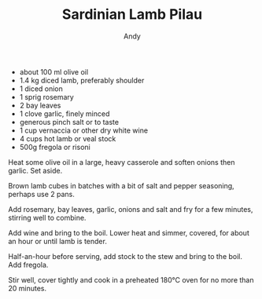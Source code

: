 ﻿---
layout: post
title: Sardinian Lamb Pilau
author: Andy
categories: recipes
tags:
---

- about 100 ml olive oil 
- 1.4 kg diced lamb, preferably shoulder 
- 1 diced onion
- 1 sprig rosemary 
- 2 bay leaves 
- 1 clove garlic, finely minced 
- generous pinch salt or to taste 
- 1 cup vernaccia or other dry white wine 
- 4 cups hot lamb or veal stock 
- 500g fregola or risoni

Heat some olive oil in a large, heavy casserole and soften onions then garlic. Set aside.

Brown lamb cubes in batches with a bit of salt and pepper seasoning, perhaps use 2 pans.

Add rosemary, bay leaves, garlic, onions and salt and fry for a few minutes, stirring well to combine. 

Add wine and bring to the boil. Lower heat and simmer, covered, for about an hour or until lamb is tender. 

Half-an-hour before serving, add stock to the stew and bring to the boil. Add fregola. 

Stir well, cover tightly and cook in a preheated 180&deg;C oven for no more than 20 minutes.


